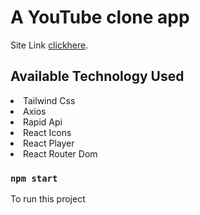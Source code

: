 # A YouTube clone app

Site Link [clickhere](https://github.com/facebook/create-react-app).

## Available Technology Used

<li>Tailwind Css</li>
<li>Axios</li>
<li>Rapid Api</li>
<li>React Icons</li>
<li>React Player</li>
<li>React Router Dom</li>

### `npm start`

To run this project
